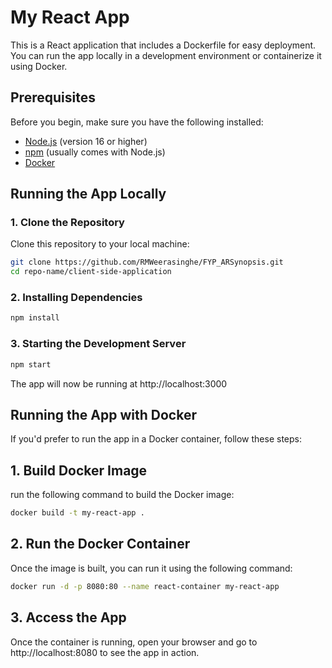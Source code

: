 # My React App

This is a React application that includes a Dockerfile for easy deployment. You can run the app locally in a development environment or containerize it using Docker.

## Prerequisites

Before you begin, make sure you have the following installed:

- [Node.js](https://nodejs.org/en/download/) (version 16 or higher)
- [npm](https://www.npmjs.com/get-npm) (usually comes with Node.js)
- [Docker](https://www.docker.com/get-started)

## Running the App Locally

### 1. Clone the Repository
Clone this repository to your local machine:
```bash
git clone https://github.com/RMWeerasinghe/FYP_ARSynopsis.git
cd repo-name/client-side-application
```

### 2. Installing Dependencies
```bash
npm install
```
### 3. Starting the Development Server
```bash
npm start
```

The app will now be running at http://localhost:3000

## Running the App with Docker
If you'd prefer to run the app in a Docker container, follow these steps:

## 1. Build Docker Image
run the following command to build the Docker image:
```bash
docker build -t my-react-app .
```

## 2. Run the Docker Container
Once the image is built, you can run it using the following command:
```bash
docker run -d -p 8080:80 --name react-container my-react-app
```

## 3. Access the App
Once the container is running, open your browser and go to http://localhost:8080 to see the app in action.